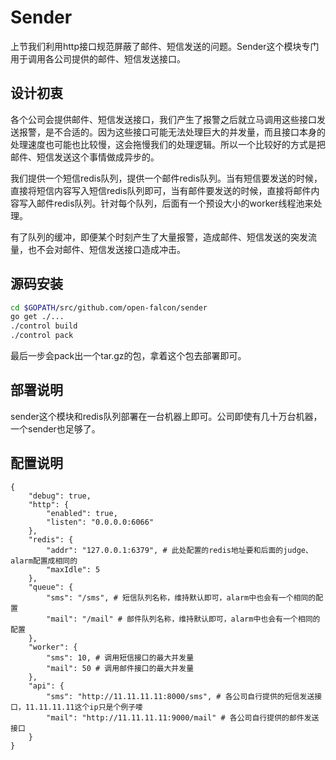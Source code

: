 # Sender

上节我们利用http接口规范屏蔽了邮件、短信发送的问题。Sender这个模块专门用于调用各公司提供的邮件、短信发送接口。

## 设计初衷

各个公司会提供邮件、短信发送接口，我们产生了报警之后就立马调用这些接口发送报警，是不合适的。因为这些接口可能无法处理巨大的并发量，而且接口本身的处理速度也可能也比较慢，这会拖慢我们的处理逻辑。所以一个比较好的方式是把邮件、短信发送这个事情做成异步的。

我们提供一个短信redis队列，提供一个邮件redis队列。当有短信要发送的时候，直接将短信内容写入短信redis队列即可，当有邮件要发送的时候，直接将邮件内容写入邮件redis队列。针对每个队列，后面有一个预设大小的worker线程池来处理。

有了队列的缓冲，即便某个时刻产生了大量报警，造成邮件、短信发送的突发流量，也不会对邮件、短信发送接口造成冲击。

## 源码安装

```bash
cd $GOPATH/src/github.com/open-falcon/sender
go get ./...
./control build
./control pack
```

最后一步会pack出一个tar.gz的包，拿着这个包去部署即可。

## 部署说明

sender这个模块和redis队列部署在一台机器上即可。公司即使有几十万台机器，一个sender也足够了。

## 配置说明

```
{
    "debug": true,
    "http": {
        "enabled": true,
        "listen": "0.0.0.0:6066"
    },
    "redis": {
        "addr": "127.0.0.1:6379", # 此处配置的redis地址要和后面的judge、alarm配置成相同的
        "maxIdle": 5
    },
    "queue": {
        "sms": "/sms", # 短信队列名称，维持默认即可，alarm中也会有一个相同的配置
        "mail": "/mail" # 邮件队列名称，维持默认即可，alarm中也会有一个相同的配置
    },
    "worker": {
        "sms": 10, # 调用短信接口的最大并发量
        "mail": 50 # 调用邮件接口的最大并发量
    },
    "api": {
        "sms": "http://11.11.11.11:8000/sms", # 各公司自行提供的短信发送接口，11.11.11.11这个ip只是个例子喽
        "mail": "http://11.11.11.11:9000/mail" # 各公司自行提供的邮件发送接口
    }
}
```
